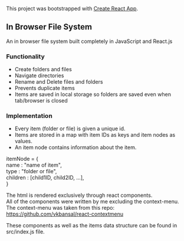 This project was bootstrapped with [Create React App](https://github.com/facebook/create-react-app).

## In Browser File System
An in browser file system built completely in JavaScript and React.js

### Functionality
- Create folders and files
- Navigate directories
- Rename and Delete files and folders
- Prevents duplicate items
- Items are saved in local storage so folders are saved even when tab/browser is closed

### Implementation
- Every item (folder or file) is given a unique id.
- Items are stored in a map with item IDs as keys and item nodes as values.
- An item node contains information about the item.

itemNode = { <br>
  name : "name of item",  <br>
  type : "folder or file",  <br>
  children : [child1ID, child2ID, ...],  <br>
}  <br>

The html is rendered exclusively through react components. <br>
All of the components were written by me excluding the context-menu.  <br>
The context-menu was taken from this repo: https://github.com/vkbansal/react-contextmenu <br>

These components as well as the items data structure can be found in src/index.js file.  <br>

